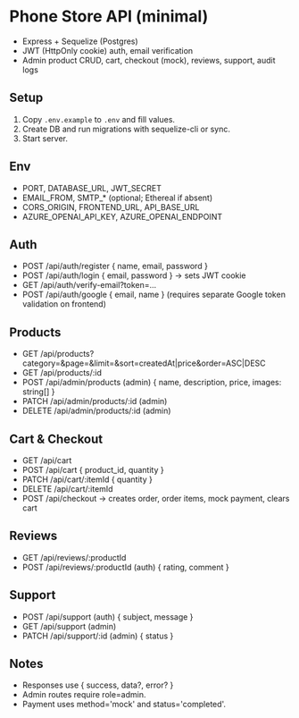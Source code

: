 # Phone Store API (minimal)

- Express + Sequelize (Postgres)
- JWT (HttpOnly cookie) auth, email verification
- Admin product CRUD, cart, checkout (mock), reviews, support, audit logs

## Setup

1. Copy `.env.example` to `.env` and fill values.
2. Create DB and run migrations with sequelize-cli or sync.
3. Start server.

## Env

- PORT, DATABASE_URL, JWT_SECRET
- EMAIL_FROM, SMTP_* (optional; Ethereal if absent)
- CORS_ORIGIN, FRONTEND_URL, API_BASE_URL
- AZURE_OPENAI_API_KEY, AZURE_OPENAI_ENDPOINT

## Auth

- POST /api/auth/register { name, email, password }
- POST /api/auth/login { email, password } -> sets JWT cookie
- GET  /api/auth/verify-email?token=...
- POST /api/auth/google { email, name } (requires separate Google token validation on frontend)

## Products

- GET /api/products?category=&page=&limit=&sort=createdAt|price&order=ASC|DESC
- GET /api/products/:id
- POST /api/admin/products (admin) { name, description, price, images: string[] }
- PATCH /api/admin/products/:id (admin)
- DELETE /api/admin/products/:id (admin)

## Cart & Checkout

- GET /api/cart
- POST /api/cart { product_id, quantity }
- PATCH /api/cart/:itemId { quantity }
- DELETE /api/cart/:itemId
- POST /api/checkout -> creates order, order items, mock payment, clears cart

## Reviews

- GET /api/reviews/:productId
- POST /api/reviews/:productId (auth) { rating, comment }

## Support

- POST /api/support (auth) { subject, message }
- GET  /api/support (admin)
- PATCH /api/support/:id (admin) { status }

## Notes

- Responses use { success, data?, error? }
- Admin routes require role=admin.
- Payment uses method='mock' and status='completed'.